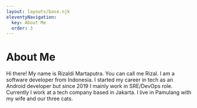 ```yaml
---
layout: layouts/base.njk
eleventyNavigation:
  key: About Me
  order: 3
---
```

# About Me

Hi there! My name is Rizaldi Martaputra. You can call me Rizal. I am a
software developer from Indonesia. I started my career in tech as an
Android developer but since 2019 I mainly work in SRE/DevOps role.
Currently I work at a tech company based in Jakarta. I live in Pamulang
with my wife and our three cats.

